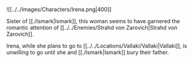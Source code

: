 ![[../../Images/Characters/Irena.png|400]]

Sister of [[./Ismark|Ismark]], this woman seems to have garnered the romantic attention of [[../../Enemies/Strahd von Zarovich|Strahd von Zarovich]].

Irena, while she plans to go to [[../../Locations/Vallaki/Vallaki|Vallaki]], is unwilling to go until she and [[./Ismark|Ismark]] bury their father.